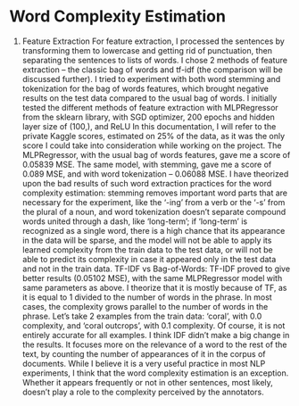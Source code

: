 # Word Complexity Estimation

1. Feature Extraction
For feature extraction, I processed the sentences by transforming them to lowercase and getting 
rid of punctuation, then separating the sentences to lists of words. I chose 2 methods of feature 
extraction – the classic bag of words and tf-idf (the comparison will be discussed further).
I tried to experiment with both word stemming and tokenization for the bag of words features, 
which brought negative results on the test data compared to the usual bag of words. 
I initially tested the different methods of feature extraction with MLPRegressor from the sklearn 
library, with SGD optimizer, 200 epochs and hidden layer size of (100,), and ReLU 
In this documentation, I will refer to the private Kaggle scores, estimated on 25% of the data, as 
it was the only score I could take into consideration while working on the project. 
The MLPRegressor, with the usual bag of words features, gave me a score of 0.05839 MSE. The 
same model, with stemming, gave me a score of 0.089 MSE, and with word tokenization –
0.06088 MSE. I have theorized upon the bad results of such word extraction practices for the 
word complexity estimation: stemming removes important word parts that are necessary for the 
experiment, like the ‘-ing’ from a verb or the ‘-s’ from the plural of a noun, and word 
tokenization doesn’t separate compound words united through a dash, like ‘long-term’; if ‘long-term’ is recognized as a single word, there is a high chance that its appearance in the data will be 
sparse, and the model will not be able to apply its learned complexity from the train data to the 
test data, or will not be able to predict its complexity in case it appeared only in the test data and 
not in the train data.
TF-IDF vs Bag-of-Words:
TF-IDF proved to give better results (0.05102 MSE), with the same MLPRegressor model with 
same parameters as above. I theorize that it is mostly because of TF, as it is equal to 1 divided to 
the number of words in the phrase. In most cases, the complexity grows parallel to the number of 
words in the phrase. Let’s take 2 examples from the train data: ‘coral’, with 0.0 complexity, and 
‘coral outcrops’, with 0.1 complexity. Of course, it is not entirely accurate for all examples. I 
think IDF didn’t make a big change in the results. It focuses more on the relevance of a word to 
the rest of the text, by counting the number of appearances of it in the corpus of documents.
While I believe it is a very useful practice in most NLP experiments, I think that the word 
complexity estimation is an exception. Whether it appears frequently or not in other sentences, 
most likely, doesn’t play a role to the complexity perceived by the annotators.

